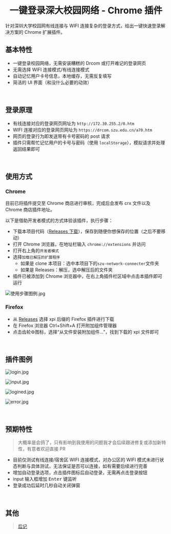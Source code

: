 <div align="center">
  <img src="https://i.loli.net/2020/09/19/W5ojBY1p8MmOG7X.png" alt=""/>
  <h1>一键登录深大校园网络 - Chrome 插件</h1>
</div>

针对深圳大学校园网有线连接与 WIFI 连接复杂的登录方式，给出一键快速登录解决方案的 Chrome 扩展插件。

## 基本特性

- 一键登录校园网络，无需安装糟糕的 Drcom 或打开难记的登录网页
- 无需选择 WIFI 连接模式/有线连接模式
- 自动记忆用户卡号信息，本地缓存，无需反复填写
- 简洁的 UI 界面（和没什么必要的动效）

<br>

## 登录原理

- 有线连接对应的登录网页网址为 `http://172.30.255.2/0.htm`
- WIFI 连接对应的登录网页网址为 `https://drcom.szu.edu.cn/a70.htm`
- 网页的登录行为即发送带有卡号密码的 post 请求
- 插件只需帮忙记忆用户的卡号与密码（使用 `localStorage`），模拟请求并处理返回结果即可

<br>

## 使用方式

### Chrome

目前已将插件提交至 Chrome 商店进行审核，完成后会发布 crx 文件以及 Chrome 商店插件地址。

以下是借助开发者模式的方式体验该插件，执行步骤：

- 下载本项目代码（[Releases 下载](https://github.com/ceynri/szu-network-connecter/releases)），保存到随便你想保存的位置（之后不要移动）
- 打开 Chrome 浏览器，在地址栏输入 `chrome://extensions` 并访问
- 打开右上角的`开发者模式`
- 选择`加载已解压的扩展程序`
  - 如果是 clone 本项目：选中本项目下的`szu-network-connecter`文件夹
  - 如果是 Releases：解压，选中解压后的文件夹
- 插件已被添加到 Chrome 浏览器中，在右上角插件栏区域中点击本插件即可运行

![使用步骤图例.jpg](https://i.loli.net/2020/09/14/gGxFHdu8oZjPDKa.jpg)

### Firefox

- 从 [Releases](https://github.com/ceynri/szu-network-connecter/releases) 选择 xpi 后缀的 Firefox 插件进行下载
- 在 Firefox 浏览器 Ctrl+Shift+A 打开附加组件管理器
- 点击齿轮⚙图标，选择“从文件安装附加组件...”，找到下载的 xpi 文件即可

<br>

## 插件图例

![login.jpg](https://i.loli.net/2020/09/14/vFq1Qu7Dn8UCVrb.jpg)

![input.jpg](https://i.loli.net/2020/09/14/CTSyHFpQDWXd72U.jpg)

![logined.jpg](https://i.loli.net/2020/09/14/KBgxod5qu3WlJfN.jpg)

![error.jpg](https://i.loli.net/2020/09/14/RuWUZjokFNHPt2Y.jpg)

<br>

## 预期特性

> 大概率是会鸽了，只有影响到我使用的问题我才会后续跟进修复或添加新特性，有意者欢迎直接 PR

- 目前仅测试有线连接/宿舍区 WIFI 连接模式，对办公区的 WIFI 模式未进行状态判断与具体测试，无法保证是否可以连接，如有需要后续进行完善
- 增加自动登录选项，点击插件图标后自动登录，无需再点击登录按钮
- input 输入框增加 <kbd>Enter</kbd> 键监听
- 登录成功后延时几秒自动关闭弹窗

<br>

## 其他

> [后记](./record.md)

<br>
